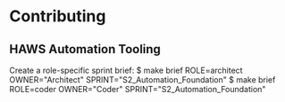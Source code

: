 # Contributing

## HAWS Automation Tooling
Create a role-specific sprint brief:
$ make brief ROLE=architect OWNER="Architect" SPRINT="S2_Automation_Foundation"
$ make brief ROLE=coder     OWNER="Coder"     SPRINT="S2_Automation_Foundation"
